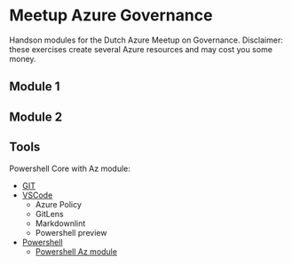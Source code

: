# Meetup Azure Governance

Handson modules for the Dutch Azure Meetup on Governance.
Disclaimer: these exercises create several Azure resources and may cost you some money.

## Module 1

## Module 2


## Tools

Powershell Core with Az module:

- [GIT](https://git-scm.com/)
- [VSCode](https://code.visualstudio.com/)
  - Azure Policy
  - GitLens
  - Markdownlint
  - Powershell preview
- [Powershell](https://github.com/PowerShell/PowerShell)
  - [Powershell Az module](https://docs.microsoft.com/en-us/powershell/azure/new-azureps-module-az?view=azps-3.0.0)
